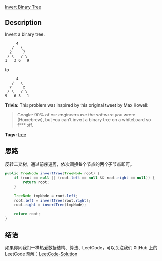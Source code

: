 [Invert Binary Tree][title]

## Description

Invert a binary tree.

```
     4
   /   \
  2     7
 / \   / \
1   3 6   9
```

to

```
     4
   /   \
  7     2
 / \   / \
9   6 3   1
```

**Trivia:**
This problem was inspired by this original tweet by Max Howell:

> Google: 90% of our engineers use the software you wrote (Homebrew), but you can’t invert a binary tree on a whiteboard so f*** off.

**Tags:** 
[tree](https://leetcode.com/tag/tree/)

## 思路
反转二叉树。通过前序遍历，依次调换每个节点的两个子节点即可。
```java
public TreeNode invertTree(TreeNode root) {
	if (root == null || (root.left == null && root.right == null)) {
		return root;
	}

	TreeNode tmpNode = root.left;
	root.left = invertTree(root.right);
	root.right = invertTree(tmpNode);

	return root;
}
```

## 结语

如果你同我们一样热爱数据结构、算法、LeetCode，可以关注我们 GitHub 上的 LeetCode 题解：[LeetCode-Solution][ls]

[title]: https://leetcode.com/problems/invert-binary-tree/description/
[ls]: https://github.com/SDE603/LeetCode-Solution

